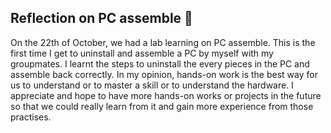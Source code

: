 <h2>Reflection on PC assemble 💬</h2>
On the 22th of October, we had a lab learning on PC assemble. This is the first time I get to uninstall and assemble a PC by myself with my groupmates.
I learnt the steps to uninstall the every pieces in the PC and assemble back correctly.
In my opinion, hands-on work is the best way for us to understand or to master a skill or to understand the hardware. I appreciate and hope to have more hands-on 
works or projects in the future so that we could really learn from it and gain more experience from those practises. <br/> <br/> <br/>
